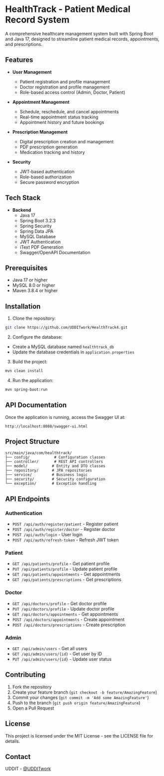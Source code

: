 # HealthTrack - Patient Medical Record System

A comprehensive healthcare management system built with Spring Boot and Java 17, designed to streamline patient medical records, appointments, and prescriptions.

## Features

- **User Management**
  - Patient registration and profile management
  - Doctor registration and profile management
  - Role-based access control (Admin, Doctor, Patient)

- **Appointment Management**
  - Schedule, reschedule, and cancel appointments
  - Real-time appointment status tracking
  - Appointment history and future bookings

- **Prescription Management**
  - Digital prescription creation and management
  - PDF prescription generation
  - Medication tracking and history

- **Security**
  - JWT-based authentication
  - Role-based authorization
  - Secure password encryption

## Tech Stack

- **Backend**
  - Java 17
  - Spring Boot 3.2.3
  - Spring Security
  - Spring Data JPA
  - MySQL Database
  - JWT Authentication
  - iText PDF Generation
  - Swagger/OpenAPI Documentation

## Prerequisites

- Java 17 or higher
- MySQL 8.0 or higher
- Maven 3.8.4 or higher

## Installation

1. Clone the repository:
```bash
git clone https://github.com/UDDITwork/HealthTrack4.git
```

2. Configure the database:
- Create a MySQL database named `healthtrack_db`
- Update the database credentials in `application.properties`

3. Build the project:
```bash
mvn clean install
```

4. Run the application:
```bash
mvn spring-boot:run
```

## API Documentation

Once the application is running, access the Swagger UI at:
```
http://localhost:8080/swagger-ui.html
```

## Project Structure

```
src/main/java/com/healthtrack/
├── config/           # Configuration classes
├── controller/       # REST API controllers
├── model/           # Entity and DTO classes
├── repository/      # JPA repositories
├── service/         # Business logic
├── security/        # Security configuration
└── exception/       # Exception handling
```

## API Endpoints

### Authentication
- `POST /api/auth/register/patient` - Register patient
- `POST /api/auth/register/doctor` - Register doctor
- `POST /api/auth/login` - User login
- `POST /api/auth/refresh-token` - Refresh JWT token

### Patient
- `GET /api/patients/profile` - Get patient profile
- `PUT /api/patients/profile` - Update patient profile
- `GET /api/patients/appointments` - Get appointments
- `GET /api/patients/prescriptions` - Get prescriptions

### Doctor
- `GET /api/doctors/profile` - Get doctor profile
- `PUT /api/doctors/profile` - Update doctor profile
- `GET /api/doctors/appointments` - Get appointments
- `POST /api/doctors/appointments` - Create appointment
- `POST /api/doctors/prescriptions` - Create prescription

### Admin
- `GET /api/admin/users` - Get all users
- `GET /api/admin/users/{id}` - Get user by ID
- `PUT /api/admin/users/{id}` - Update user status

## Contributing

1. Fork the repository
2. Create your feature branch (`git checkout -b feature/AmazingFeature`)
3. Commit your changes (`git commit -m 'Add some AmazingFeature'`)
4. Push to the branch (`git push origin feature/AmazingFeature`)
5. Open a Pull Request

## License

This project is licensed under the MIT License - see the LICENSE file for details.

## Contact

UDDIT - [@UDDITwork](https://github.com/UDDITwork) 